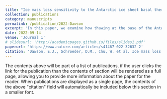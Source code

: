 ```yaml
---
title: "Ice mass loss sensitivity to the Antarctic ice sheet basal thermal state"
collection: publications
category: manuscripts
permalink: /publication/2022-Dawson
excerpt: 'In this paper, we examine how thawing at the base of the Antarctic ice sheet could lead to significant ice mass loss and contribute to sea-level rise, particularly in previously considered “stable” regions of East Antarctica. Using numerical model projections, the study highlights that areas like the Wilkes Basin could become major contributors to sea-level rise if basal thawing occurs, challenging the focus on West Antarctica.'
date: 2022-09-14
venue: 'Journal 1'
# slidesurl: 'http://academicpages.github.io/files/slides1.pdf'
paperurl: 'https://www.nature.com/articles/s41467-022-32632-2'
citation: 'Dawson, E.J., Schroeder, D.M., Chu, W. et al. Ice mass loss sensitivity to the Antarctic ice sheet basal thermal state. Nat Commun 13, 4957 (2022). https://doi.org/10.1038/s41467-022-32632-2'
---
```


The contents above will be part of a list of publications, if the user clicks the link for the publication than the contents of section will be rendered as a full page, allowing you to provide more information about the paper for the reader. When publications are displayed as a single page, the contents of the above "citation" field will automatically be included below this section in a smaller font.